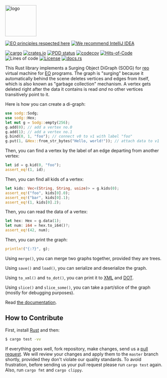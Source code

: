 <img alt="logo" src="https://www.objectionary.com/cactus.svg" height="100px" />

[![EO principles respected here](https://www.elegantobjects.org/badge.svg)](https://www.elegantobjects.org)
[![We recommend IntelliJ IDEA](https://www.elegantobjects.org/intellij-idea.svg)](https://www.jetbrains.com/idea/)

[![cargo](https://github.com/objectionary/sodg/actions/workflows/cargo.yml/badge.svg)](https://github.com/objectionary/sodg/actions/workflows/cargo.yml)
[![crates.io](https://img.shields.io/crates/v/sodg.svg)](https://crates.io/crates/sodg)
[![PDD status](http://www.0pdd.com/svg?name=objectionary/sodg)](http://www.0pdd.com/p?name=objectionary/sodg)
[![codecov](https://codecov.io/gh/objectionary/sodg/branch/master/graph/badge.svg)](https://codecov.io/gh/objectionary/sodg)
[![Hits-of-Code](https://hitsofcode.com/github/objectionary/sodg)](https://hitsofcode.com/view/github/objectionary/sodg)
![Lines of code](https://img.shields.io/tokei/lines/github/objectionary/sodg)
[![License](https://img.shields.io/badge/license-MIT-green.svg)](https://github.com/objectionary/sodg/blob/master/LICENSE.txt)
[![docs.rs](https://img.shields.io/docsrs/sodg)](https://docs.rs/sodg/latest/sodg/)

This Rust library implements a Surging Object DiGraph (SODG) for
[reo](https://github.com/objectionary/reo) virtual machine for
[EO](https://www.eolang.org) programs. The graph is "surging" because
it automatically behind the scene deletes vertices and edges from itself,
which is also known as "garbage collection" mechanism. A vertex gets deleted
right after the data it contains is read _and_ no other vertices transitively point
to it.

Here is how you can create a di-graph:

```rust
use sodg::Sodg;
use sodg::Hex;
let mut g = Sodg::empty(256);
g.add(0); // add a vertex no.0
g.add(1); // add a vertex no.1
g.bind(0, 1, "foo"); // connect v0 to v1 with label "foo"
g.put(1, &Hex::from_str_bytes("Hello, world!")); // attach data to v1
```

Then, you can find a vertex by the label of an edge departing from another vertex:

```rust
let id = g.kid(0, "foo");
assert_eq!(1, id);
```

Then, you can find all kids of a vertex:

```rust
let kids: Vec<(String, String, usize)> = g.kids(0);
assert_eq!("foo", kids[0].0);
assert_eq!("bar", kids[0].1);
assert_eq!(1, kids[0].2);
```

Then, you can read the data of a vertex:

```rust
let hex: Hex = g.data(1);
let num: i64 = hex.to_i64()?;
assert_eq!(42, num);
```

Then, you can print the graph:

```rust
println!("{:?}", g);
```

Using `merge()`, you can merge two graphs together, provided they are trees.

Using `save()` and `load()`, you can serialize and deserialize the graph.

Using `to_xml()` and `to_dot()`, you can print it to 
[XML](https://en.wikipedia.org/wiki/XML) and 
[DOT](https://graphviz.org/doc/info/lang.html).

Using `slice()` and `slice_some()`, you can take a part/slice 
of the graph (mostly for debugging purposes). 

Read [the documentation](https://docs.rs/sodg/latest/sodg/).

## How to Contribute

First, install [Rust](https://www.rust-lang.org/tools/install) and then:

```bash
$ cargo test -vv
```

If everything goes well, fork repository, make changes, send us a [pull request](https://www.yegor256.com/2014/04/15/github-guidelines.html).
We will review your changes and apply them to the `master` branch shortly,
provided they don't violate our quality standards. To avoid frustration,
before sending us your pull request please run `cargo test` again. Also, 
run `cargo fmt` and `cargo clippy`.
